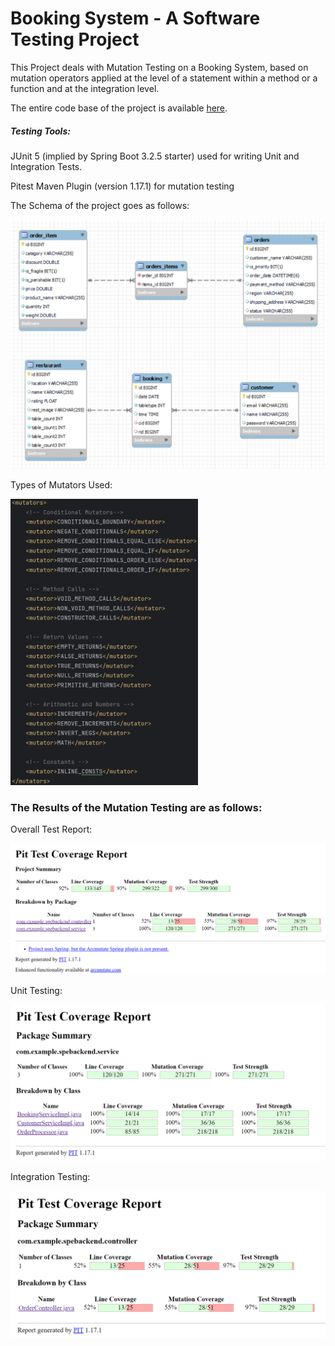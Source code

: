 <H1> Booking System - A Software Testing Project</H1>

This Project deals with Mutation Testing on a Booking System, based on mutation
operators applied at the level of a statement within a method or a function
and at the integration level.

The entire code base of the project is available [here](https://github.com/vishwatejach/Mutation-Testing-Project).

<H5>Testing Tools:</H5>
JUnit 5 (implied by Spring Boot 3.2.5 starter) used for writing Unit and Integration Tests.  

Pitest Maven Plugin (version 1.17.1) for mutation testing


The Schema of the project goes as follows:

<img src="Schema.png" alt="Schema" width="600" height="auto">


Types of Mutators Used:

<img src="Mutators.png" alt="Mutators" width="300" height="auto">

<H3>The Results of the Mutation Testing are as follows:</H3>

Overall Test Report:

<img src="OverallTestReport.png" alt="Overall Test Report" width="600" height="auto">

Unit Testing:

<img src="UnitTestingReport.png" alt="Unit Testing" width="600" height="auto">

Integration Testing:

<img src="IntegrationTestingReport.png" alt="Integration Testing" width="600" height="auto">
